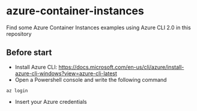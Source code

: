 # azure-container-instances
Find some Azure Container Instances examples using Azure CLI 2.0 in this repository

## Before start
* Install Azure CLI: https://docs.microsoft.com/en-us/cli/azure/install-azure-cli-windows?view=azure-cli-latest
* Open a Powershell console and write the following command
```
az login
```
* Insert your Azure credentials

